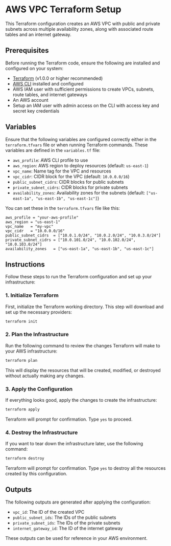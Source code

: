 
# AWS VPC Terraform Setup

This Terraform configuration creates an AWS VPC with public and private subnets across multiple availability zones, along with associated route tables and an internet gateway.

## Prerequisites

Before running the Terraform code, ensure the following are installed and configured on your system:

- [Terraform](https://www.terraform.io/downloads.html) (v1.0.0 or higher recommended)
- [AWS CLI](https://aws.amazon.com/cli/) installed and configured
- AWS IAM user with sufficient permissions to create VPCs, subnets, route tables, and internet gateways
- An AWS account
- Setup an IAM user with admin access on the CLI with access key and secret key credentials

## Variables

Ensure that the following variables are configured correctly either in the `terraform.tfvars` file or when running Terraform commands. These variables are defined in the `variables.tf` file:

- `aws_profile`: AWS CLI profile to use
- `aws_region`: AWS region to deploy resources (default: `us-east-1`)
- `vpc_name`: Name tag for the VPC and resources
- `vpc_cidr`: CIDR block for the VPC (default: `10.0.0.0/16`)
- `public_subnet_cidrs`: CIDR blocks for public subnets
- `private_subnet_cidrs`: CIDR blocks for private subnets
- `availability_zones`: Availability zones for the subnets (default: `["us-east-1a", "us-east-1b", "us-east-1c"]`)

You can set these in the `terraform.tfvars` file like this:

```hcl
aws_profile = "your-aws-profile"
aws_region = "us-east-1"
vpc_name   = "my-vpc"
vpc_cidr   = "10.0.0.0/16"
public_subnet_cidrs  = ["10.0.1.0/24", "10.0.2.0/24", "10.0.3.0/24"]
private_subnet_cidrs = ["10.0.101.0/24", "10.0.102.0/24", "10.0.103.0/24"]
availability_zones   = ["us-east-1a", "us-east-1b", "us-east-1c"]
```

## Instructions

Follow these steps to run the Terraform configuration and set up your infrastructure:

### 1. Initialize Terraform

First, initialize the Terraform working directory. This step will download and set up the necessary providers:

```bash
terraform init
```

### 2. Plan the Infrastructure

Run the following command to review the changes Terraform will make to your AWS infrastructure:

```bash
terraform plan
```

This will display the resources that will be created, modified, or destroyed without actually making any changes.

### 3. Apply the Configuration

If everything looks good, apply the changes to create the infrastructure:

```bash
terraform apply
```

Terraform will prompt for confirmation. Type `yes` to proceed.

### 4. Destroy the Infrastructure

If you want to tear down the infrastructure later, use the following command:

```bash
terraform destroy
```

Terraform will prompt for confirmation. Type `yes` to destroy all the resources created by this configuration.

## Outputs

The following outputs are generated after applying the configuration:

- `vpc_id`: The ID of the created VPC
- `public_subnet_ids`: The IDs of the public subnets
- `private_subnet_ids`: The IDs of the private subnets
- `internet_gateway_id`: The ID of the internet gateway

These outputs can be used for reference in your AWS environment.
